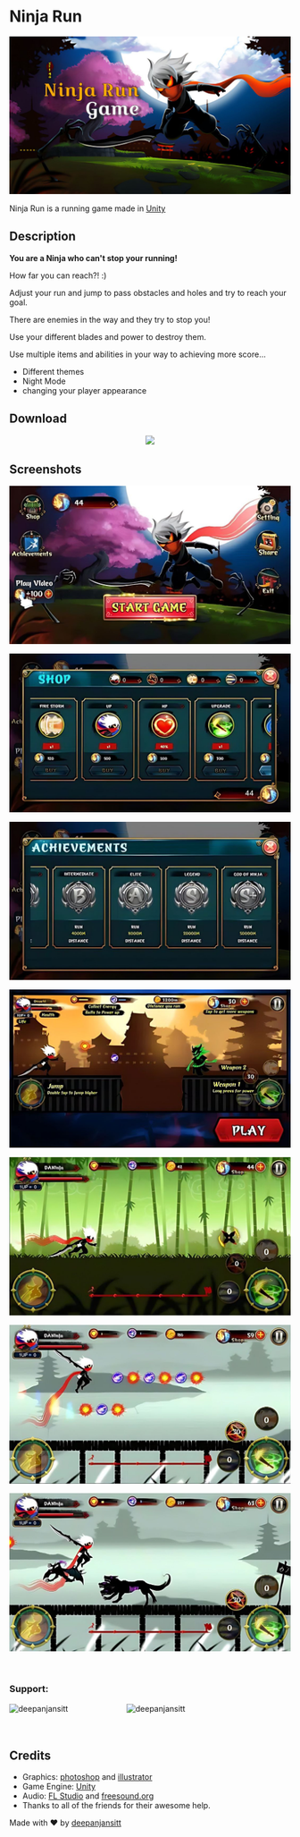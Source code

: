 # Ninja Run

<center><img src="https://github.com/deepanjansitt/Ninja-run-game/blob/main/Ninja%20run%20banner/photo_2023-12-17_13-26-32.jpg" width="1000"></center></img>

Ninja Run is a running game made in [Unity](https://unity3d.com/)

## Description

<strong>You are a Ninja who can't stop your running!</strong> 

How far you can reach?! :) 

Adjust your run and jump to pass obstacles and holes and try to reach your goal. 

There are enemies in the way and they try to stop you! 

Use your different blades and power to destroy them. 

Use multiple items and abilities in your way to achieving more score... 

<ul>
<li>Different themes</li>
<li>Night Mode</li> 
<li>changing your player appearance</li>
</ul>


## Download

<p align="center">
  <a href="https://drive.google.com/file/d/1IOioz2lc0uv-x2XV723JXrXwH0jGJDU9/view?usp=drivesdk">
    <img src="https://www.mtctutorials.com/wp-content/uploads/2019/04/Download-button-png-red-color-by-mtc-tutorials-2048x574.png" height="100">
  </a>
</p>

## Screenshots

<p align="center">
  <img src="https://github.com/deepanjansitt/Ninja-run-game/blob/main/Screenshots/1.jpg" />
</p>
<p align="center">
  <img src="https://github.com/deepanjansitt/Ninja-run-game/blob/main/Screenshots/2.jpg" />
</p>
<p align="center">
  <img src="https://github.com/deepanjansitt/Ninja-run-game/blob/main/Screenshots/3.jpg" />
</p>
<p align="center">
  <img src="https://github.com/deepanjansitt/Ninja-run-game/blob/main/Screenshots/4.jpg" />
</p>
<p align="center">
  <img src="https://github.com/deepanjansitt/Ninja-run-game/blob/main/Screenshots/5.jpg" />
</p>
<p align="center">
  <img src="https://github.com/deepanjansitt/Ninja-run-game/blob/main/Screenshots/6.jpg" />
</p>
<p align="center">
  <img src="https://github.com/deepanjansitt/Ninja-run-game/blob/main/Screenshots/7.jpg" />
</p>

<br>
<h3 align="left">Support:</h3>
<p><a href="https://www.buymeacoffee.com/deepanjansitt"> <img align="left" src="https://cdn.buymeacoffee.com/buttons/v2/default-yellow.png" height="50" width="210" alt="deepanjansitt" /></a><a href="https://ko-fi.com/deepanjansitt"> <img align="left" src="https://cdn.ko-fi.com/cdn/kofi3.png?v=3" height="50" width="210" alt="deepanjansitt" /></a></p><br><br><br>


## Credits

- Graphics: [photoshop](https://www.adobe.com/products/photoshop.html) and [illustrator](https://www.adobe.com/products/illustrator.html)
- Game Engine: [Unity](https://unity3d.com/)
- Audio: [FL Studio](https://www.image-line.com/flstudio/) and [freesound.org](https://freesound.org/)
- Thanks to all of the friends for their awesome help.


Made with :heart: by [deepanjansitt](https://github.com/deepanjansitt)
